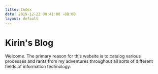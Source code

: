 ```yaml
---
title: Index
date: 2019-12-22 00:41:00 -08:00
layout: default
---
```


# Kirin's Blog

Welcome. The primary reason for this website is to catalog various processes and rants from my adventures throughout all sorts of different fields of information technology. 